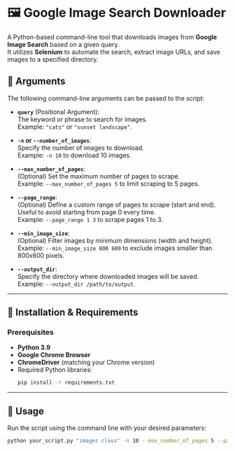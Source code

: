 # 🖼️ Google Image Search Downloader

A Python-based command-line tool that downloads images from **Google Image Search** based on a given query.  
It utilizes **Selenium** to automate the search, extract image URLs, and save images to a specified directory.

## 📌 Arguments
The following command-line arguments can be passed to the script:

- **`query`** (Positional Argument):  
  The keyword or phrase to search for images.  
  Example: `"cats"` or `"sunset landscape"`.

- **`-n` or `--number_of_images`**:  
  Specify the number of images to download.  
  Example: `-n 10` to download 10 images.

- **`--max_number_of_pages`**:  
  (Optional) Set the maximum number of pages to scrape.  
  Example: `--max_number_of_pages 5` to limit scraping to 5 pages.

- **`--page_range`**:  
  (Optional) Define a custom range of pages to scrape (start and end). Useful to avoid starting from page 0 every time.  
  Example: `--page_range 1 3` to scrape pages 1 to 3.

- **`--min_image_size`**:  
  (Optional) Filter images by minimum dimensions (width and height).  
  Example: `--min_image_size 800 600` to exclude images smaller than 800x600 pixels.

- **`--output_dir`**:  
  Specify the directory where downloaded images will be saved.  
  Example: `--output_dir /path/to/output`.
  
---

## 🔧 Installation & Requirements

### **Prerequisites**
- **Python 3.9**
- **Google Chrome Browser**
- **ChromeDriver** (matching your Chrome version)
- Required Python libraries:
  ```bash
  pip install -r requirements.txt

---

## 🚀 Usage  
Run the script using the command line with your desired parameters:  
```bash  
python your_script.py "images class" -n 10 --max_number_of_pages 5 --page_range 1 3 --min_image_size 800 600 --output_dir /path/to/output


